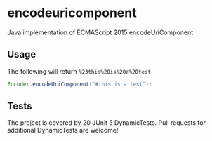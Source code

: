 # encodeuricomponent
Java implementation of ECMAScript 2015 encodeUriComponent

## Usage
The following will return `%23this%20is%20a%20test`
```java
Encoder.encodeUriComponent("#this is a test");
```

## Tests
The project is covered by 20 JUnit 5 DynamicTests. Pull requests for additional DynamicTests are welcome!

